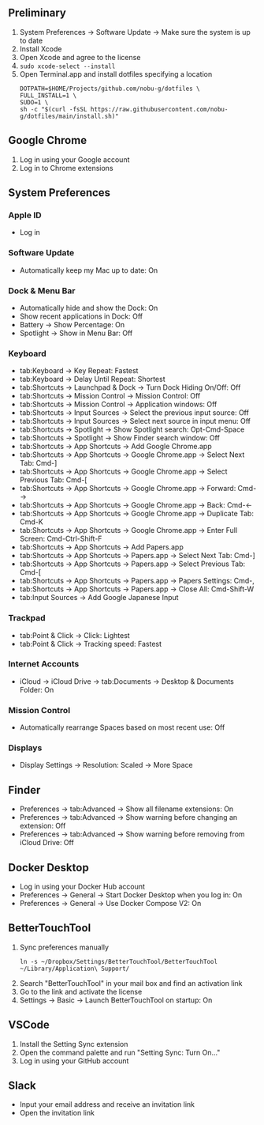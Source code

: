 ## Preliminary
1. System Preferences -> Software Update -> Make sure the system is up to date
1. Install Xcode
2. Open Xcode and agree to the license
3. `sudo xcode-select --install`
4. Open Terminal.app and install dotfiles specifying a location
    ```shell
    DOTPATH=$HOME/Projects/github.com/nobu-g/dotfiles \
    FULL_INSTALL=1 \
    SUDO=1 \
    sh -c "$(curl -fsSL https://raw.githubusercontent.com/nobu-g/dotfiles/main/install.sh)"
    ```

## Google Chrome
1. Log in using your Google account
2. Log in to Chrome extensions

## System Preferences
### Apple ID
- Log in
### Software Update
- Automatically keep my Mac up to date: On
### Dock & Menu Bar
- Automatically hide and show the Dock: On
- Show recent applications in Dock: Off
- Battery -> Show Percentage: On
- Spotlight -> Show in Menu Bar: Off
### Keyboard
- tab:Keyboard -> Key Repeat: Fastest
- tab:Keyboard -> Delay Until Repeat: Shortest
- tab:Shortcuts -> Launchpad & Dock -> Turn Dock Hiding On/Off: Off
- tab:Shortcuts -> Mission Control -> Mission Control: Off
- tab:Shortcuts -> Mission Control -> Application windows: Off
- tab:Shortcuts -> Input Sources -> Select the previous input source: Off
- tab:Shortcuts -> Input Sources -> Select next source in input menu: Off
- tab:Shortcuts -> Spotlight -> Show Spotlight search: Opt-Cmd-Space
- tab:Shortcuts -> Spotlight -> Show Finder search window: Off
- tab:Shortcuts -> App Shortcuts -> Add Google Chrome.app
- tab:Shortcuts -> App Shortcuts -> Google Chrome.app -> Select Next Tab: Cmd-]
- tab:Shortcuts -> App Shortcuts -> Google Chrome.app -> Select Previous Tab: Cmd-[
- tab:Shortcuts -> App Shortcuts -> Google Chrome.app -> Forward: Cmd-→
- tab:Shortcuts -> App Shortcuts -> Google Chrome.app -> Back: Cmd-←
- tab:Shortcuts -> App Shortcuts -> Google Chrome.app -> Duplicate Tab: Cmd-K
- tab:Shortcuts -> App Shortcuts -> Google Chrome.app -> Enter Full Screen: Cmd-Ctrl-Shift-F
- tab:Shortcuts -> App Shortcuts -> Add Papers.app
- tab:Shortcuts -> App Shortcuts -> Papers.app -> Select Next Tab: Cmd-]
- tab:Shortcuts -> App Shortcuts -> Papers.app -> Select Previous Tab: Cmd-[
- tab:Shortcuts -> App Shortcuts -> Papers.app -> Papers Settings: Cmd-,
- tab:Shortcuts -> App Shortcuts -> Papers.app -> Close All: Cmd-Shift-W
- tab:Input Sources -> Add Google Japanese Input
### Trackpad
- tab:Point & Click -> Click: Lightest
- tab:Point & Click -> Tracking speed: Fastest
### Internet Accounts
- iCloud -> iCloud Drive -> tab:Documents -> Desktop & Documents Folder: On
### Mission Control
- Automatically rearrange Spaces based on most recent use: Off
### Displays
- Display Settings -> Resolution: Scaled -> More Space

## Finder
- Preferences -> tab:Advanced -> Show all filename extensions: On
- Preferences -> tab:Advanced -> Show warning before changing an extension: Off
- Preferences -> tab:Advanced -> Show warning before removing from iCloud Drive: Off

## Docker Desktop
- Log in using your Docker Hub account
- Preferences -> General -> Start Docker Desktop when you log in: On
- Preferences -> General -> Use Docker Compose V2: On

## BetterTouchTool
1. Sync preferences manually
    ```shell
    ln -s ~/Dropbox/Settings/BetterTouchTool/BetterTouchTool ~/Library/Application\ Support/
    ```
2. Search "BetterTouchTool" in your mail box and find an activation link
3. Go to the link and activate the license
4. Settings -> Basic -> Launch BetterTouchTool on startup: On

## VSCode
1. Install the Setting Sync extension
2. Open the command palette and run "Setting Sync: Turn On..."
3. Log in using your GitHub account

## Slack
- Input your email address and receive an invitation link
- Open the invitation link
